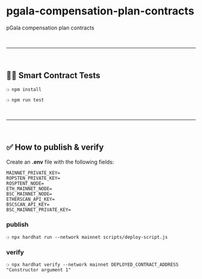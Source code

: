 # pgala-compensation-plan-contracts

pGala compensation plan contracts

&nbsp;

***

&nbsp;

## :guardsman: Smart Contract Tests

```
❍ npm install
```

```
❍ npm run test
```


&nbsp;

***

&nbsp;

## :white_check_mark: How to publish & verify

Create an __.env__ file with the following fields:

```
MAINNET_PRIVATE_KEY=
ROPSTEN_PRIVATE_KEY=
ROSPTENT_NODE=
ETH_MAINNET_NODE=
BSC_MAINNET_NODE=
ETHERSCAN_API_KEY=
BSCSCAN_API_KEY=
BSC_MAINNET_PRIVATE_KEY=
```


### publish


```
❍ npx hardhat run --network mainnet scripts/deploy-script.js
```

### verify

```
❍ npx hardhat verify --network mainnet DEPLOYED_CONTRACT_ADDRESS "Constructor argument 1"
```
